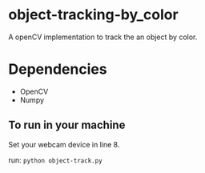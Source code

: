 # object-tracking-by_color
A openCV implementation to track the an object by color.

# Dependencies
 - OpenCV
 - Numpy
## To run in your machine
 Set your webcam device in line 8.
 
 run:
 ```python object-track.py```